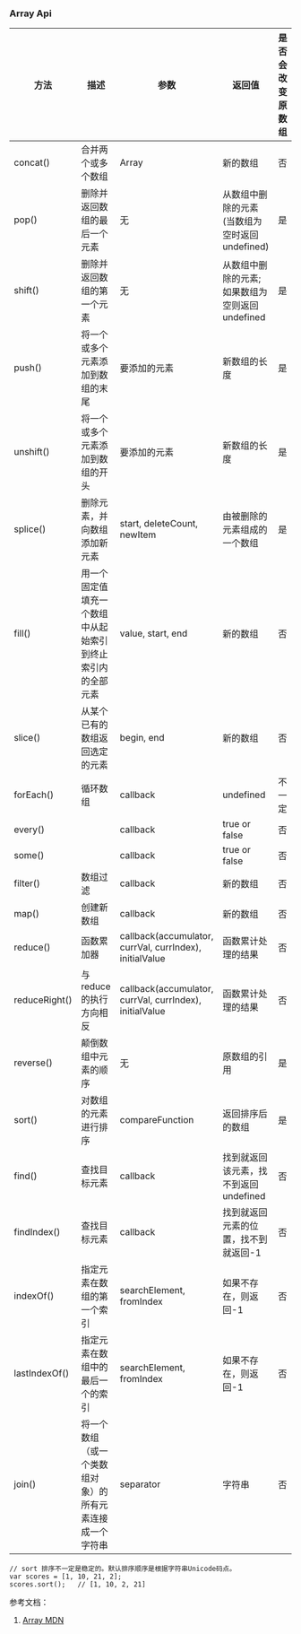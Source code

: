 ### Array Api

| 方法 | 描述 | 参数 | 返回值 | 是否会改变原数组 |
| --- | ----- | ----- | ---- | ---------------- |
| concat() | 合并两个或多个数组 | Array | 新的数组 | 否 |
| pop() | 删除并返回数组的最后一个元素 | 无 | 从数组中删除的元素(当数组为空时返回undefined) | 是 |
| shift() | 删除并返回数组的第一个元素 | 无 | 从数组中删除的元素; 如果数组为空则返回undefined | 是 |
| push() | 将一个或多个元素添加到数组的末尾 | 要添加的元素 | 新数组的长度 | 是 |
| unshift() | 将一个或多个元素添加到数组的开头 | 要添加的元素 | 新数组的长度 | 是 |
| splice() | 删除元素，并向数组添加新元素 | start, deleteCount, newItem | 由被删除的元素组成的一个数组 | 是 |
| fill() | 用一个固定值填充一个数组中从起始索引到终止索引内的全部元素 | value, start, end | 新的数组 | 否 | 
| slice() | 从某个已有的数组返回选定的元素 | begin, end | 新的数组 | 否 |
| forEach() | 循环数组 | callback | undefined | 不一定 |
| every() | | callback | true or false | 否 |
| some() | | callback | true or false | 否 |
| filter() | 数组过滤 | callback | 新的数组 | 否 |
| map() | 创建新数组 | callback | 新的数组 | 否 |
| reduce() | 函数累加器 | callback(accumulator, currVal, currIndex), initialValue | 函数累计处理的结果 | 否 | 
| reduceRight() | 与 reduce 的执行方向相反 | callback(accumulator, currVal, currIndex), initialValue | 函数累计处理的结果 | 否 |
| reverse() | 颠倒数组中元素的顺序 | 无 | 原数组的引用 | 是 |
| sort() | 对数组的元素进行排序 | compareFunction | 返回排序后的数组 | 是 |
| find() | 查找目标元素 | callback | 找到就返回该元素，找不到返回undefined | 否 |
| findIndex() | 查找目标元素 | callback | 找到就返回元素的位置，找不到就返回-1 | 否 |
| indexOf() | 指定元素在数组的第一个索引 | searchElement, fromIndex | 如果不存在，则返回-1 | 否
| lastIndexOf() | 指定元素在数组中的最后一个的索引 | searchElement, fromIndex | 如果不存在，则返回-1 | 否 |
| join() | 将一个数组（或一个类数组对象）的所有元素连接成一个字符串 | separator | 字符串 | 否 |


```
// sort 排序不一定是稳定的。默认排序顺序是根据字符串Unicode码点。
var scores = [1, 10, 21, 2]; 
scores.sort();   // [1, 10, 2, 21]
```


参考文档：
1. [Array MDN](https://developer.mozilla.org/zh-CN/docs/Web/JavaScript/Reference/Global_Objects/Array)